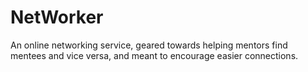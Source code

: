 # NetWorker
An online networking service, geared towards helping mentors find mentees and vice versa, and meant to encourage easier connections.
